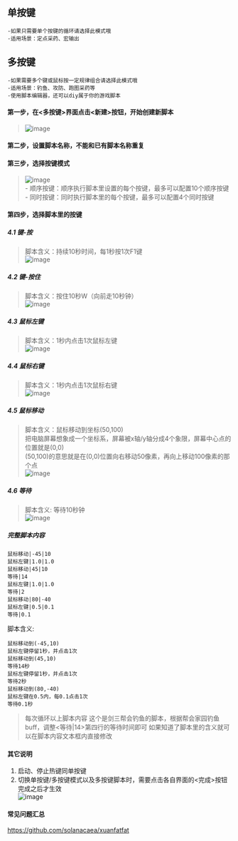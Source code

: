 ## 单按键
    -如果只需要单个按键的循环请选择此模式哦
    -适用场景：定点采药、宏输出
## 多按键
    -如果需要多个键或鼠标按一定规律组合请选择此模式哦
    -适用场景：钓鱼、攻防、跑图采药等
    -使用脚本编辑器，还可以diy属于你的游戏脚本
#### 第一步，在<多按键>界面点击<新建>按钮，开始创建新脚本  
>![image](https://user-images.githubusercontent.com/43092492/168429772-e8c9f310-4911-466e-89e0-37ce889703d9.png)  
#### 第二步，设置脚本名称，不能和已有脚本名称重复  
#### 第三步，选择按键模式  
>![image](https://user-images.githubusercontent.com/43092492/168429877-df7233a5-b946-4e1f-982f-96f1bcd76663.png)  
    - 顺序按键：顺序执行脚本里设置的每个按键，最多可以配置10个顺序按键  
    - 同时按键：同时执行脚本里的每个按键，最多可以配置4个同时按键  
#### 第四步，选择脚本里的按键
##### 4.1 键-按  
>脚本含义：持续10秒时间，每1秒按1次F1键  
>![image](https://user-images.githubusercontent.com/43092492/168430197-30218495-26d1-4e90-9652-6b1ea72fa039.png)  
##### 4.2 键-按住  
>脚本含义：按住10秒W（向前走10秒钟）   
>![image](https://user-images.githubusercontent.com/43092492/168430344-51181f30-b732-4572-bc9d-53a7e893dd93.png)  
##### 4.3 鼠标左键  
>脚本含义：1秒内点击1次鼠标左键  
>![image](https://user-images.githubusercontent.com/43092492/168430382-edd2ce9a-d778-4985-8a7c-44891585bc2e.png)  
##### 4.4 鼠标右键
>脚本含义：1秒内点击1次鼠标右键  
>![image](https://user-images.githubusercontent.com/43092492/168430412-13def859-783c-4cdf-b481-ce909d9b78fa.png)  
##### 4.5 鼠标移动
>脚本含义：鼠标移动到坐标(50,100)  
>把电脑屏幕想象成一个坐标系，屏幕被x轴/y轴分成4个象限，屏幕中心点的位置就是(0,0)  
>(50,100)的意思就是在(0,0)位置向右移动50像素，再向上移动100像素的那个点  
>![image](https://user-images.githubusercontent.com/43092492/168430449-8746b132-7934-459d-b020-4714d3e75156.png)  
##### 4.6 等待
>脚本含义: 等待10秒钟  
>![image](https://user-images.githubusercontent.com/43092492/168430716-940fe025-d2a3-49fe-9244-981764fb795d.png)
##### 完整脚本内容
```
鼠标移动|-45|10
鼠标左键|1.0|1.0
鼠标移动|45|10
等待|14
鼠标左键|1.0|1.0
等待|2
鼠标移动|80|-40
鼠标左键|0.5|0.1
等待|0.1
```
脚本含义:
```
鼠标移动到(-45,10)
鼠标左键停留1秒，并点击1次
鼠标移动到(45,10)
等待14秒
鼠标左键停留1秒，并点击1次
等待2秒
鼠标移动到(80,-40)
鼠标左键在0.5内，每0.1点击1次
等待0.1秒
```
>每次循环以上脚本内容
>这个是剑三帮会钓鱼的脚本，根据帮会家园钓鱼buff，调整<等待|14>第四行的等待时间即可
>如果知道了脚本里的含义就可以在脚本内容文本框内直接修改  

#### 其它说明
1. 启动、停止热键同单按键
2. 切换单按键/多按键模式以及多按键脚本时，需要点击各自界面的<完成>按钮完成之后才生效  
![image](https://user-images.githubusercontent.com/43092492/168429551-99839f87-b4e1-4f6a-9528-7ecc3bd6a177.png)

#### 常见问题汇总
https://github.com/solanacaea/xuanfatfat

